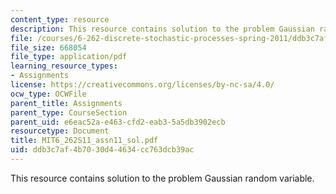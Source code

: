 ```yaml
---
content_type: resource
description: This resource contains solution to the problem Gaussian random variable.
file: /courses/6-262-discrete-stochastic-processes-spring-2011/ddb3c7af4b7030d44634cc763dcb39ac_MIT6_262S11_assn11_sol.pdf
file_size: 668054
file_type: application/pdf
learning_resource_types:
- Assignments
license: https://creativecommons.org/licenses/by-nc-sa/4.0/
ocw_type: OCWFile
parent_title: Assignments
parent_type: CourseSection
parent_uid: e6eac52a-e463-cfd2-eab3-5a5db3902ecb
resourcetype: Document
title: MIT6_262S11_assn11_sol.pdf
uid: ddb3c7af-4b70-30d4-4634-cc763dcb39ac
---
```

This resource contains solution to the problem Gaussian random variable.
